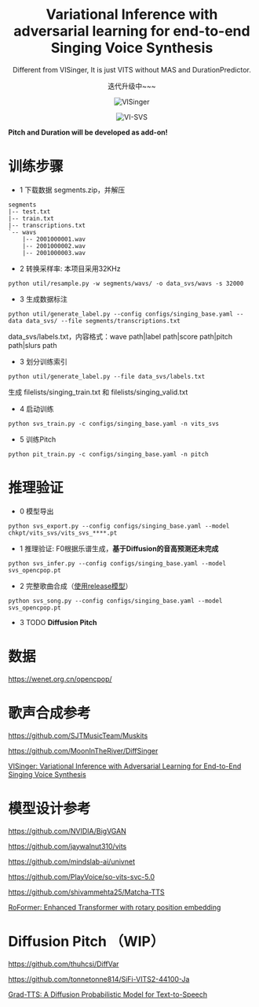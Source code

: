 <div align="center">
<h1> Variational Inference with adversarial learning for end-to-end Singing Voice Synthesis </h1>

Different from VISinger, It is just VITS without MAS and DurationPredictor. 

迭代升级中~~~

![VISinger](https://github.com/MaxMax2016/VI-SVS/assets/16432329/c76ca716-b230-4852-b8f0-2c3041af7072)

![VI-SVS](https://github.com/MaxMax2016/VI-SVS/assets/16432329/128c0f33-4428-4b57-9cd3-b6237f53c1a4)

</div>

**Pitch and Duration will be developed as add-on!**

# 训练步骤

- 1 下载数据 segments.zip，并解压

```
segments
|-- test.txt
|-- train.txt
|-- transcriptions.txt
`-- wavs
    |-- 2001000001.wav
    |-- 2001000002.wav
    |-- 2001000003.wav
```

- 2 转换采样率: 本项目采用32KHz
```
python util/resample.py -w segments/wavs/ -o data_svs/wavs -s 32000
```

- 3 生成数据标注
```
python util/generate_label.py --config configs/singing_base.yaml --data data_svs/ --file segments/transcriptions.txt
```

data_svs/labels.txt，内容格式：wave path|label path|score path|pitch path|slurs path

- 3 划分训练索引
```
python util/generate_label.py --file data_svs/labels.txt
```

生成 filelists/singing_train.txt 和 filelists/singing_valid.txt

- 4 启动训练
```
python svs_train.py -c configs/singing_base.yaml -n vits_svs
```

- 5 训练Pitch
```
python pit_train.py -c configs/singing_base.yaml -n pitch
```

# 推理验证

- 0 模型导出
```
python svs_export.py --config configs/singing_base.yaml --model chkpt/vits_svs/vits_svs_****.pt
```

- 1 推理验证: F0根据乐谱生成，**基于Diffusion的音高预测还未完成**
```
python svs_infer.py --config configs/singing_base.yaml --model svs_opencpop.pt
```

- 2 完整歌曲合成（[使用release模型](https://github.com/PlayVoice/VI-SVS/releases/tag/0.0.2)）
```
python svs_song.py --config configs/singing_base.yaml --model svs_opencpop.pt
```

- 3 TODO **Diffusion Pitch**

# 数据

https://wenet.org.cn/opencpop/

# 歌声合成参考

https://github.com/SJTMusicTeam/Muskits

https://github.com/MoonInTheRiver/DiffSinger

[VISinger: Variational Inference with Adversarial Learning for End-to-End Singing Voice Synthesis](https://arxiv.org/abs/2110.08813)

# 模型设计参考

https://github.com/NVIDIA/BigVGAN

https://github.com/jaywalnut310/vits

https://github.com/mindslab-ai/univnet

https://github.com/PlayVoice/so-vits-svc-5.0

https://github.com/shivammehta25/Matcha-TTS

[RoFormer: Enhanced Transformer with rotary position embedding](https://arxiv.org/abs/2104.09864)

# Diffusion Pitch （WIP）

https://github.com/thuhcsi/DiffVar

https://github.com/tonnetonne814/SiFi-VITS2-44100-Ja

[Grad-TTS: A Diffusion Probabilistic Model for Text-to-Speech](https://arxiv.org/abs/2105.06337)
